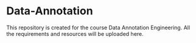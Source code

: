 # Data-Annotation
This repository is created for the course Data Annotation Engineering.
All the requirements and resources will be uploaded here.
